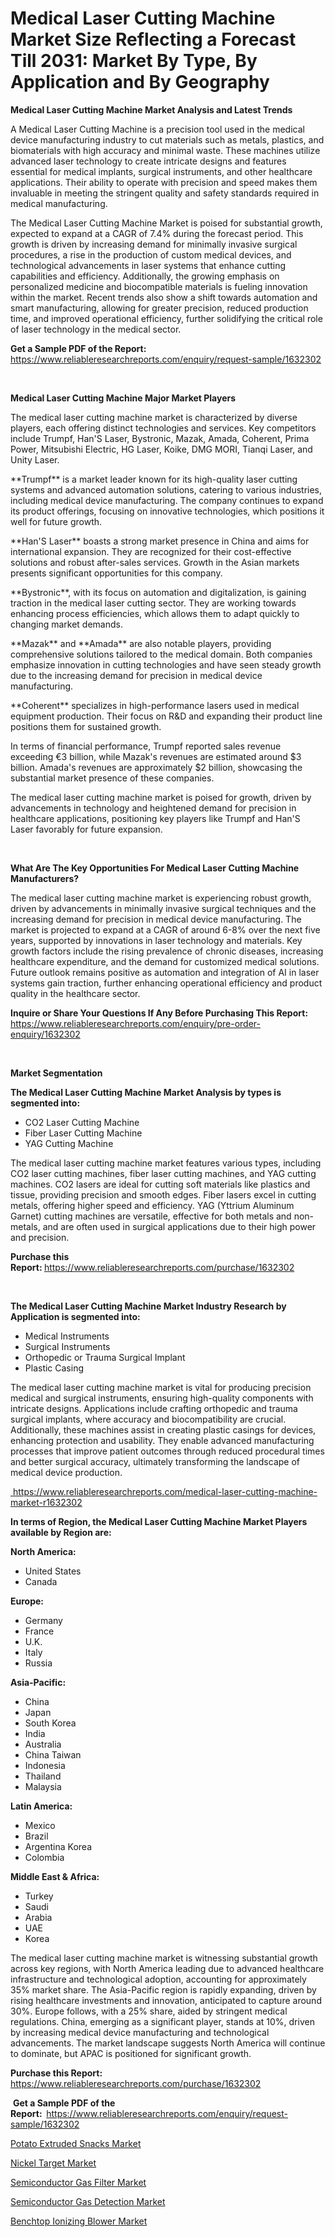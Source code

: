 <p><h1>Medical Laser Cutting Machine Market Size Reflecting a Forecast Till 2031: Market By Type, By Application and By Geography</h1></p><p><strong>Medical Laser Cutting Machine Market Analysis and Latest Trends</strong></p>
<p><p>A Medical Laser Cutting Machine is a precision tool used in the medical device manufacturing industry to cut materials such as metals, plastics, and biomaterials with high accuracy and minimal waste. These machines utilize advanced laser technology to create intricate designs and features essential for medical implants, surgical instruments, and other healthcare applications. Their ability to operate with precision and speed makes them invaluable in meeting the stringent quality and safety standards required in medical manufacturing.</p><p>The Medical Laser Cutting Machine Market is poised for substantial growth, expected to expand at a CAGR of 7.4% during the forecast period. This growth is driven by increasing demand for minimally invasive surgical procedures, a rise in the production of custom medical devices, and technological advancements in laser systems that enhance cutting capabilities and efficiency. Additionally, the growing emphasis on personalized medicine and biocompatible materials is fueling innovation within the market. Recent trends also show a shift towards automation and smart manufacturing, allowing for greater precision, reduced production time, and improved operational efficiency, further solidifying the critical role of laser technology in the medical sector.</p></p>
<p><strong>Get a Sample PDF of the Report:&nbsp;</strong> <a href="https://www.reliableresearchreports.com/enquiry/request-sample/1632302?utm_campaign=34&utm_medium=2&utm_source=Github&utm_content=ia&utm_term=27102024&utm_id=medical-laser-cutting-machine">https://www.reliableresearchreports.com/enquiry/request-sample/1632302</a></p>
<p>&nbsp;</p>
<p><strong>Medical Laser Cutting Machine Major Market Players</strong></p>
<p><p>The medical laser cutting machine market is characterized by diverse players, each offering distinct technologies and services. Key competitors include Trumpf, Han'S Laser, Bystronic, Mazak, Amada, Coherent, Prima Power, Mitsubishi Electric, HG Laser, Koike, DMG MORI, Tianqi Laser, and Unity Laser.</p><p>**Trumpf** is a market leader known for its high-quality laser cutting systems and advanced automation solutions, catering to various industries, including medical device manufacturing. The company continues to expand its product offerings, focusing on innovative technologies, which positions it well for future growth.</p><p>**Han'S Laser** boasts a strong market presence in China and aims for international expansion. They are recognized for their cost-effective solutions and robust after-sales services. Growth in the Asian markets presents significant opportunities for this company.</p><p>**Bystronic**, with its focus on automation and digitalization, is gaining traction in the medical laser cutting sector. They are working towards enhancing process efficiencies, which allows them to adapt quickly to changing market demands.</p><p>**Mazak** and **Amada** are also notable players, providing comprehensive solutions tailored to the medical domain. Both companies emphasize innovation in cutting technologies and have seen steady growth due to the increasing demand for precision in medical device manufacturing.</p><p>**Coherent** specializes in high-performance lasers used in medical equipment production. Their focus on R&D and expanding their product line positions them for sustained growth.</p><p>In terms of financial performance, Trumpf reported sales revenue exceeding €3 billion, while Mazak's revenues are estimated around $3 billion. Amada's revenues are approximately $2 billion, showcasing the substantial market presence of these companies.</p><p>The medical laser cutting machine market is poised for growth, driven by advancements in technology and heightened demand for precision in healthcare applications, positioning key players like Trumpf and Han'S Laser favorably for future expansion.</p></p>
<p>&nbsp;</p>
<p><strong>What Are The Key Opportunities For Medical Laser Cutting Machine Manufacturers?</strong></p>
<p><p>The medical laser cutting machine market is experiencing robust growth, driven by advancements in minimally invasive surgical techniques and the increasing demand for precision in medical device manufacturing. The market is projected to expand at a CAGR of around 6-8% over the next five years, supported by innovations in laser technology and materials. Key growth factors include the rising prevalence of chronic diseases, increasing healthcare expenditure, and the demand for customized medical solutions. Future outlook remains positive as automation and integration of AI in laser systems gain traction, further enhancing operational efficiency and product quality in the healthcare sector.</p></p>
<p><strong>Inquire or Share Your Questions If Any Before Purchasing This Report:</strong> <a href="https://www.reliableresearchreports.com/enquiry/pre-order-enquiry/1632302?utm_campaign=34&utm_medium=2&utm_source=Github&utm_content=ia&utm_term=27102024&utm_id=medical-laser-cutting-machine">https://www.reliableresearchreports.com/enquiry/pre-order-enquiry/1632302</a></p>
<p>&nbsp;</p>
<p><strong>Market Segmentation</strong></p>
<p><strong>The Medical Laser Cutting Machine Market Analysis by types is segmented into:</strong></p>
<p><ul><li>CO2 Laser Cutting Machine</li><li>Fiber Laser Cutting Machine</li><li>YAG Cutting Machine</li></ul></p>
<p><p>The medical laser cutting machine market features various types, including CO2 laser cutting machines, fiber laser cutting machines, and YAG cutting machines. CO2 lasers are ideal for cutting soft materials like plastics and tissue, providing precision and smooth edges. Fiber lasers excel in cutting metals, offering higher speed and efficiency. YAG (Yttrium Aluminum Garnet) cutting machines are versatile, effective for both metals and non-metals, and are often used in surgical applications due to their high power and precision.</p></p>
<p><strong>Purchase this Report:&nbsp;</strong><a href="https://www.reliableresearchreports.com/purchase/1632302?utm_campaign=34&utm_medium=2&utm_source=Github&utm_content=ia&utm_term=27102024&utm_id=medical-laser-cutting-machine">https://www.reliableresearchreports.com/purchase/1632302</a></p>
<p>&nbsp;</p>
<p><strong>The Medical Laser Cutting Machine Market Industry Research by Application is segmented into:</strong></p>
<p><ul><li>Medical Instruments</li><li>Surgical Instruments</li><li>Orthopedic or Trauma Surgical Implant</li><li>Plastic Casing</li></ul></p>
<p><p>The medical laser cutting machine market is vital for producing precision medical and surgical instruments, ensuring high-quality components with intricate designs. Applications include crafting orthopedic and trauma surgical implants, where accuracy and biocompatibility are crucial. Additionally, these machines assist in creating plastic casings for devices, enhancing protection and usability. They enable advanced manufacturing processes that improve patient outcomes through reduced procedural times and better surgical accuracy, ultimately transforming the landscape of medical device production.</p></p>
<p><a href="https://www.reliableresearchreports.com/medical-laser-cutting-machine-market-r1632302?utm_campaign=34&utm_medium=2&utm_source=Github&utm_content=ia&utm_term=27102024&utm_id=medical-laser-cutting-machine">&nbsp;https://www.reliableresearchreports.com/medical-laser-cutting-machine-market-r1632302</a></p>
<p><strong>In terms of Region, the Medical Laser Cutting Machine Market Players available by Region are:</strong></p>
<p>
    <p> <strong> North America: </strong>
        <ul>
            <li>United States</li>
            <li>Canada</li>
        </ul>
        </p> 
    <p> <strong> Europe: </strong>
        <ul>
            <li>Germany</li>
            <li>France</li>
            <li>U.K.</li>
            <li>Italy</li>
            <li>Russia</li>
        </ul>
        </p> 
    <p> <strong> Asia-Pacific: </strong>
        <ul>
            <li>China</li>
            <li>Japan</li>
            <li>South Korea</li>
            <li>India</li>
            <li>Australia</li>
            <li>China Taiwan</li>
            <li>Indonesia</li>
            <li>Thailand</li>
            <li>Malaysia</li>
        </ul>
        </p> 
    <p> <strong> Latin America: </strong>
        <ul>
            <li>Mexico</li>
            <li>Brazil</li>
            <li>Argentina Korea</li>
            <li>Colombia</li>
        </ul>
        </p> 
    <p> <strong> Middle East & Africa: </strong>
        <ul>
            <li>Turkey</li>
            <li>Saudi</li>
            <li>Arabia</li>
            <li>UAE</li>
            <li>Korea</li>
        </ul>
    </p>
    </p>
<p><p>The medical laser cutting machine market is witnessing substantial growth across key regions, with North America leading due to advanced healthcare infrastructure and technological adoption, accounting for approximately 35% market share. The Asia-Pacific region is rapidly expanding, driven by rising healthcare investments and innovation, anticipated to capture around 30%. Europe follows, with a 25% share, aided by stringent medical regulations. China, emerging as a significant player, stands at 10%, driven by increasing medical device manufacturing and technological advancements. The market landscape suggests North America will continue to dominate, but APAC is positioned for significant growth.</p></p>
<p><strong>Purchase this Report: </strong><a href="https://www.reliableresearchreports.com/purchase/1632302?utm_campaign=34&utm_medium=2&utm_source=Github&utm_content=ia&utm_term=27102024&utm_id=medical-laser-cutting-machine">https://www.reliableresearchreports.com/purchase/1632302</a></p>
<p>&nbsp;<strong>Get a Sample PDF of the Report:&nbsp;&nbsp;</strong><a href="https://www.reliableresearchreports.com/enquiry/request-sample/1632302?utm_campaign=34&utm_medium=2&utm_source=Github&utm_content=ia&utm_term=27102024&utm_id=medical-laser-cutting-machine">https://www.reliableresearchreports.com/enquiry/request-sample/1632302</a></p>
<p><strong></strong></p>
<p><p><a href="https://www.linkedin.com/pulse/potato-extruded-snacks-market-size-share-analysis-growth-hsi4c?utm_campaign=34&utm_medium=2&utm_source=Github&utm_content=ia&utm_term=27102024&utm_id=medical-laser-cutting-machine">Potato Extruded Snacks Market</a></p><p><a href="https://medium.com/@anselmp21u/future-of-innovation-global-nickel-target-market-growth-and-opportunities-2024-2031-8dab66c251e0?utm_campaign=34&utm_medium=2&utm_source=Github&utm_content=ia&utm_term=27102024&utm_id=medical-laser-cutting-machine">Nickel Target Market</a></p><p><a href="https://github.com/AlisaRowe24/Market-Research-Report-List-1/blob/main/semiconductor-gas-filter-market.md?utm_campaign=34&utm_medium=2&utm_source=Github&utm_content=ia&utm_term=27102024&utm_id=medical-laser-cutting-machine">Semiconductor Gas Filter Market</a></p><p><a href="https://github.com/kaufmannDavid16/Market-Research-Report-List-1/blob/main/semiconductor-gas-detection-market.md?utm_campaign=34&utm_medium=2&utm_source=Github&utm_content=ia&utm_term=27102024&utm_id=medical-laser-cutting-machine">Semiconductor Gas Detection Market</a></p><p><a href="https://issuu.com/reportprime-2/docs/benchtop-ionizing-blower-market-siz_ba5606461bb844?utm_campaign=34&utm_medium=2&utm_source=Github&utm_content=ia&utm_term=27102024&utm_id=medical-laser-cutting-machine">Benchtop Ionizing Blower Market</a></p></p>